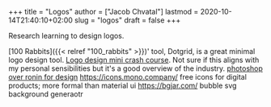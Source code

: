 +++
title = "Logos"
author = ["Jacob Chvatal"]
lastmod = 2020-10-14T21:40:10+02:00
slug = "logos"
draft = false
+++

Research learning to design logos.

[100 Rabbits]({{< relref "100_rabbits" >}})' tool, Dotgrid, is a great minimal logo design tool.
[Logo design mini crash course](https://m.youtube.com/watch?v=ab3Sy-HnUB0). Not sure if this aligns with my personal sensibilities but it's a good overview of the industry.
[photoshop over ronin for design](https://100r.co/site/ronin.html)
<https://icons.mono.company/> free icons for digital products; more formal than material ui
<https://bgjar.com/> bubble svg background generaotr
